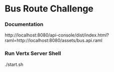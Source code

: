 # Bus Route Challenge

### Documentation

http://localhost:8080/api-console/dist/index.html?raml=http://localhost:8080/assets/bus.api.raml

### Run Vertx Server Shell

./start.sh
